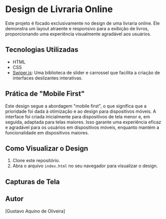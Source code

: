 # Design de Livraria Online

Este projeto é focado exclusivamente no design de uma livraria online. Ele demonstra um layout atraente e responsivo para a exibição de livros, proporcionando uma experiência visualmente agradável aos usuários.

## Tecnologias Utilizadas

- HTML
- CSS
- [Swiper.js](https://swiperjs.com/): Uma biblioteca de slider e carrossel que facilita a criação de interfaces deslizantes interativas.

## Prática de "Mobile First"

Este design segue a abordagem "mobile first", o que significa que a prioridade foi dada à otimização e ao design para dispositivos móveis. A interface foi criada inicialmente para dispositivos de tela menor e, em seguida, adaptada para telas maiores. Isso garante uma experiência eficaz e agradável para os usuários em dispositivos móveis, enquanto mantém a funcionalidade em dispositivos maiores.

## Como Visualizar o Design

1. Clone este repositório.
2. Abra o arquivo `index.html` no seu navegador para visualizar o design.

## Capturas de Tela



## Autor

[Gustavo Aquino de Oliveira]

